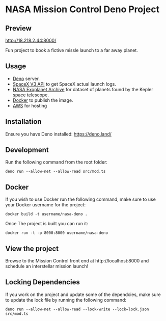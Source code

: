 # NASA Mission Control Deno Project

## Preview
http://18.218.2.44:8000/

Fun project to book a fictive missle launch to a far away planet.

## Usage
- [Deno](https://deno.land) server.
- [SpaceX V3 API](https://api.spacexdata.com/v3/launches) to get SpaceX actual launch logs.
- [NASA Exoplanet Archive](https://exoplanetarchive.ipac.caltech.edu/docs/data.html) for dataset of planets found by the Kepler space telescope.
- [Docker](https://hub.docker.com/repository/docker/tomkiworld/nasa-deno) to publish the image.
- [AWS](https://aws.amazon.com/) for hosting

## Installation
Ensure you have Deno installed: https://deno.land/

## Development
Run the following command from the root folder:

`deno run --allow-net --allow-read src/mod.ts`

## Docker
If you wish to use Docker run the following command, make sure to use your Docker username for the project:

`docker build -t username/nasa-deno .`

Once The project is built you can run it:

`docker run -t -p 8000:8000 username/nasa-deno`

## View the project
Browse to the Mission Control front end at http://localhost:8000 and schedule an interstellar mission launch!

## Locking Dependencies
If you work on the project and update some of the dependcies, make sure to update the lock file by running the following command:

`deno run --allow-net --allow-read --lock-write --lock=lock.json src/mod.ts`
